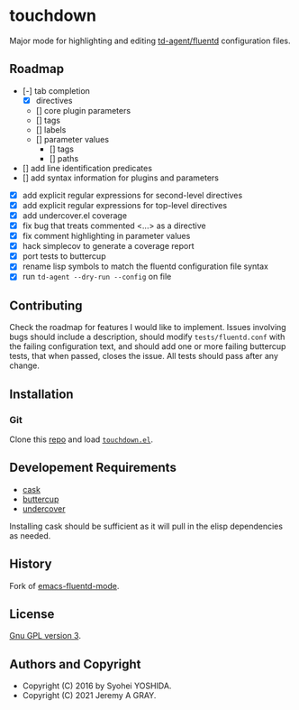 # touchdown

Major mode for highlighting and editing
[td-agent/fluentd](http://www.fluentd.org/) configuration files.

## Roadmap

- [-] tab completion
  - [x] directives
  - [] core plugin parameters
  - [] tags
  - [] labels
  - [] parameter values
    - [] tags
	- [] paths
- [] add line identification predicates
- [] add syntax information for plugins and parameters
- [x] add explicit regular expressions for second-level directives
- [x] add explicit regular expressions for top-level directives
- [x] add undercover.el coverage
- [x] fix bug that treats commented <...> as a directive
- [x] fix comment highlighting in parameter values
- [x] hack simplecov to generate a coverage report
- [x] port tests to buttercup
- [x] rename lisp symbols to match the fluentd configuration file syntax
- [x] run `td-agent --dry-run --config` on file

## Contributing

Check the roadmap for features I would like to implement.  Issues
involving bugs should include a description, should modify
`tests/fluentd.conf` with the failing configuration text, and should
add one or more failing buttercup tests, that when passed, closes the
issue.  All tests should pass after any change.

## Installation

### Git

Clone this [repo](https://github.com/jeremyagray/touchdown) and load
[`touchdown.el`](touchdown.el).

## Developement Requirements

- [cask](https://github.com/cask/cask)
- [buttercup](https://github.com/jorgenschaefer/emacs-buttercup)
- [undercover](https://github.com/undercover-el/undercover.el)

Installing cask should be sufficient as it will pull in the elisp
dependencies as needed.

## History

Fork of [emacs-fluentd-mode](https://github.com/syohex/emacs-fluentd-mode).

## License

[Gnu GPL version 3](LICENSE.md).

## Authors and Copyright

- Copyright (C) 2016 by Syohei YOSHIDA.
- Copyright (C) 2021 Jeremy A GRAY.
